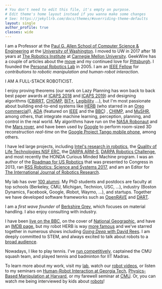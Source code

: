 ```yaml
---
# You don't need to edit this file, it's empty on purpose.
# Edit theme's home layout instead if you wanna make some changes
# See: https://jekyllrb.com/docs/themes/#overriding-theme-defaults
layout: single
author_profile: true
classes: wide
---
```

I am a Professor at the [Paul G. Allen School of Computer Science & Engineering](https://www.cs.washington.edu/) at the [University of Washington](https://www.washington.edu/). I moved to UW in 2017 after 18 years at [The Robotics Institute](https://www.ri.cmu.edu/) at [Carnegie Mellon University](https://www.cmu.edu/). GeekWire has a couple of articles about the [move](https://www.geekwire.com/2017/robotics-expert-moves-entire-team-university-washington-including-famous-oreo-cracking-robot/) and my continued love for [Pittsburgh](https://www.geekwire.com/2018/pittsburgh-profile-robotics-expert-sidd-srinivasa-love-steel-city-leap-seattle/). I founded the 
[Personal Robotics Lab](https://personalrobotics.cs.washington.edu/) in 2005. I am an [IEEE Fellow](https://www.washington.edu/news/2017/11/28/two-uw-professors-elevated-to-ieee-fellows/) for _contributions to robotic manipulation and human-robot interaction_.

I AM A FULL-STACK ROBOTICIST.

I enjoy proving theorems (our work on Lazy Planning has won back to back best paper awards at [ICAPS 2018](https://personalrobotics.cs.washington.edu/publications/haghtalab2018laziness.pdf) and [ICAPS 2019](https://personalrobotics.cs.washington.edu/publications/mandalika2019gls.pdf)) and designing algorithms 
([CBiRRT](https://personalrobotics.cs.washington.edu/publications/berenson2011task.pdf),
[CHOMP](https://personalrobotics.cs.washington.edu/publications/zucker2013chomp.pdf),
[BIT*](https://personalrobotics.cs.washington.edu/publications/gammell2015bitstar.pdf),
[Legibility](https://personalrobotics.cs.washington.edu/publications/dragan2013legibility.pdf) ...), 
but I'm most passionate about building end-to-end systems 
like [HERB](https://personalrobotics.cs.washington.edu/publications/srinivasa2012herb.pdf)
(who starred in an [Oreo commercial](https://vimeo.com/63348513)!),
[ADA](https://personalrobotics.cs.washington.edu/blog/food-manipulation/)
(featured on [IEEE](http://theinstitute.ieee.org/technology-topics/robotics/ieee-members-build-robots-to-help-people-with-disabilities-live-independently) and the [BBC](https://www.bbc.com/news/av/technology-47723167/robot-arm-can-feed-people-with-mobility-issues))
,
[CHIMP](https://personalrobotics.cs.washington.edu/publications/stentz2015chimp.pdf), and 
[MuSHR](https://mushr.io/), among others, that integrate machine learning, perception, planning, and control in the real world. 
My algorithms have run on the [NASA Robonaut](https://personalrobotics.cs.washington.edu/publications/koval2015mpf.pdf)
and the [Mars rover](https://personalrobotics.cs.washington.edu/publications/king2016objectcentric.pdf), and have been used by [Google](https://personalrobotics.cs.washington.edu/publications/klingensmith2015chisel.pdf) to perform room-sized 3D reconstruction _real-time_ on the [Google Project Tango mobile phone](https://www.youtube.com/watch?v=3BNOsxMZD14), among others.

I have led large projects, including [Intel's research in robotics](https://www.youtube.com/watch?v=P-4PTyQ8RX8), the [Quality of Life Technologies NSF ERC](https://personalrobotics.cs.washington.edu/publications/srinivasa2012herb.pdf), the [DARPA ARM-S](https://personalrobotics.cs.washington.edu/publications/king2013pregrasp.pdf), [DARPA Robotics Challenge](https://personalrobotics.cs.washington.edu/publications/dellin2014guided.pdf), and most recently the HONDA Curious Minded Machine program. I was an author of the [Roadmap for US Robotics](http://archive2.cra.org/ccc/files/docs/2013-Robotics-Roadmap) that was presented to Congress in 2013, ran [RSS Robotics: Science and Systems 2017](http://rss2017.lids.mit.edu/), and am an Editor for [The International Journal of Robotics Research](http://journals.sagepub.com/home/ijr).

My lab has over [100 alumni](https://personalrobotics.cs.washington.edu/people/). My PhD students and postdocs are faculty at top schools (Berkeley, CMU, Michigan, Technion, USC, ...), industry (Boston Dynamics, Facebook, Google, iRobot, Waymo, ...), and startups. 
Together we have developed software frameworks such as [OpenRAVE](http://openrave.org/) and [DART](https://dartsim.github.io/).

I am a _first wave founder_ of [Berkshire Grey](https://www.berkshiregrey.com), which focuses on material handling.
I also enjoy consulting with industry. 

I have been [live on the BBC](https://twitter.com/HERB_UW/status/931711971732307968), on the cover of [National Geographic](https://www.nationalgeographic.com/magazine/2011/08/robots/), and have an [IMDB page,](https://www.imdb.com/name/nm7961061/) but my robot HERB is way [more famous](https://personalrobotics.cs.washington.edu/press/) and we've starred together in numerous shows including [_Going Deep_ with David Rees](https://www.businessinsider.com.au/robot-herb-opens-a-refrigerator-door-2014-7). I am deeply committed to STEM, and always excited to talk about robots to a [broad audience](https://www.youtube.com/watch?v=25OQuThxKCc).

Nowadays, I like to play tennis. I've [run competitively](https://www.athlinks.com/athletes/130400313), captained the CMU squash team, and played tennis and badminton for IIT Madras.

To learn more about my work, visit my [lab](https://personalrobotics.cs.washington.edu/), watch our [robot videos](https://personalrobotics.cs.washington.edu/videos/), or listen to my seminars on [Human-Robot Interaction at Georgia Tech](https://mediaspace.gatech.edu/media/Physics-based+Manipulation+with+and+Around+People+-+Siddhartha+Srinivasa/), [Physics-Based Manipulation at Harvard](https://video.seas.harvard.edu/media/%5BCS%5D+2016-09-15+Siddhartha+Srinivasa/1_a0a0amln/13151421), or my farewell seminar at [CMU](https://www.youtube.com/watch?v=--PIIkzufaQ). Or, you can watch me being interviewed by kids about [robots](https://www.youtube.com/watch?v=MAK3mVQwHU0)! 


